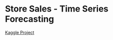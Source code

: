 # Store Sales - Time Series Forecasting

[Kaggle Project](https://www.kaggle.com/competitions/store-sales-time-series-forecasting/overview)
